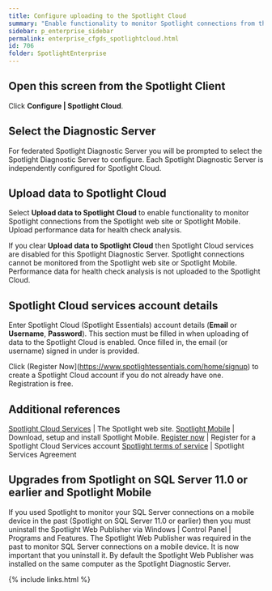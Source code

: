 ```yaml
---
title: Configure uploading to the Spotlight Cloud
summary: "Enable functionality to monitor Spotlight connections from the Spotlight web site or Spotlight Mobile. Upload performance data for health check analysis."
sidebar: p_enterprise_sidebar
permalink: enterprise_cfgds_spotlightcloud.html
id: 706
folder: SpotlightEnterprise
---
```




## Open this screen from the Spotlight Client

Click **Configure \| Spotlight Cloud**.


## Select the Diagnostic Server

For federated Spotlight Diagnostic Server you will be prompted to select the Spotlight Diagnostic Server to configure. Each Spotlight Diagnostic Server is independently configured for Spotlight Cloud.

## Upload data to Spotlight Cloud

Select **Upload data to Spotlight Cloud** to enable functionality to monitor Spotlight connections from the Spotlight web site or Spotlight Mobile. Upload performance data for health check analysis.

If you clear **Upload data to Spotlight Cloud** then Spotlight Cloud services are disabled for this Spotlight Diagnostic Server. Spotlight connections cannot be monitored from the Spotlight web site or Spotlight Mobile. Performance data for health check analysis is not uploaded to the Spotlight Cloud.

## Spotlight Cloud services account details

Enter Spotlight Cloud (Spotlight Essentials) account details (**Email** or **Username**, **Password**). This section must be filled in when uploading of data to the Spotlight Cloud is enabled. Once filled in, the email (or username) signed in under is provided.

Click (Register Now](https://www.spotlightessentials.com/home/signup) to create a Spotlight Cloud account if you do not already have one. Registration is free.


## Additional references

[Spotlight Cloud Services](https://www.spotlightessentials.com/) | The Spotlight web site.
[Spotlight Mobile](https://www.spotlightessentials.com/spotlight/mobile-monitoring) | Download, setup and install Spotlight Mobile.
[Register now](https://www.spotlightessentials.com/home/signup) | Register for a Spotlight Cloud Services account
[Spotlight terms of service](https://www.spotlightessentials.com/static/terms) | Spotlight Services Agreement

## Upgrades from Spotlight on SQL Server 11.0 or earlier and Spotlight Mobile

If you used Spotlight to monitor your SQL Server connections on a mobile device in the past (Spotlight on SQL Server 11.0 or earlier) then you must uninstall the Spotlight Web Publisher via Windows \| Control Panel \| Programs and Features. The Spotlight Web Publisher was required in the past to monitor SQL Server connections on a mobile device. It is now important that you uninstall it. By default the Spotlight Web Publisher was installed on the same computer as the Spotlight Diagnostic Server.


{% include links.html %}
